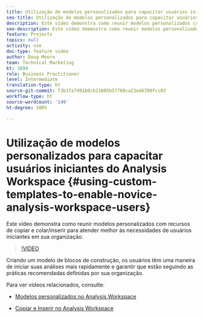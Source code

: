 ```yaml
---
title: Utilização de modelos personalizados para capacitar usuários iniciantes do Analysis Workspace
seo-title: Utilização de modelos personalizados para capacitar usuários iniciantes do Analysis Workspace
description: Este vídeo demonstra como reunir modelos personalizados com recursos de copiar e colar/inserir para atender melhor às necessidades de usuários iniciantes em sua organização.
seo-description: Este vídeo demonstra como reunir modelos personalizados com recursos de copiar e colar/inserir para atender melhor às necessidades de usuários iniciantes em sua organização.
feature: Projects
topics: null
activity: use
doc-type: feature video
author: Doug Moore
team: Technical Marketing
kt: 1694
role: Business Practitioner
level: Intermediate
translation-type: ht
source-git-commit: f3b3fa7d91b0cb21005b57768ca23ed6700fcc03
workflow-type: ht
source-wordcount: '149'
ht-degree: 100%

---
```



# Utilização de modelos personalizados para capacitar usuários iniciantes do Analysis Workspace {#using-custom-templates-to-enable-novice-analysis-workspace-users}

Este vídeo demonstra como reunir modelos personalizados com recursos de copiar e colar/inserir para atender melhor às necessidades de usuários iniciantes em sua organização.

>[!VIDEO](https://video.tv.adobe.com/v/23234/?quality=12)

Criando um modelo de blocos de construção, os usuários têm uma maneira de iniciar suas análises mais rapidamente e garantir que estão seguindo as práticas recomendadas definidas por sua organização.

Para ver vídeos relacionados, consulte:

* [Modelos personalizados no Analysis Workspace](https://experienceleague.adobe.com/docs/analytics-learn/tutorials/analysis-workspace/analysis-workspace-basics/create-manage-custom-templates-in-analysis-workspace.html?lang=pt-BR#analysis-workspace)

* [Copiar e Inserir no Analysis Workspace](https://experienceleague.adobe.com/docs/analytics-learn/tutorials/analysis-workspace/navigating-workspace-projects/copy-insert-analysis-workspace.html?lang=pt-BR#analysis-workspace)